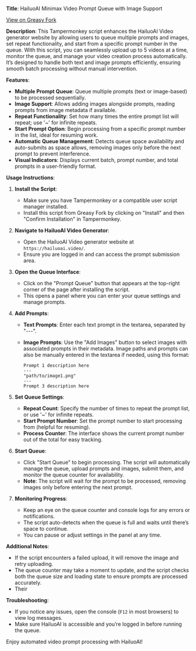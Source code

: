 **Title**: HailuoAI Minimax Video Prompt Queue with Image Support

[View on Greasy Fork](https://greasyfork.org/en/scripts/512177-hailuoai-minimax-video-prompt-queue)

**Description**:
This Tampermonkey script enhances the HailuoAI Video generator website by allowing users to queue multiple prompts and images, set repeat functionality, and start from a specific prompt number in the queue. With this script, you can seamlessly upload up to 5 videos at a time, monitor the queue, and manage your video creation process automatically. It’s designed to handle both text and image prompts efficiently, ensuring smooth batch processing without manual intervention.

**Features**:
- **Multiple Prompt Queue**: Queue multiple prompts (text or image-based) to be processed sequentially.
- **Image Support**: Allows adding images alongside prompts, reading prompts from image metadata if available.
- **Repeat Functionality**: Set how many times the entire prompt list will repeat; use '~' for infinite repeats.
- **Start Prompt Option**: Begin processing from a specific prompt number in the list, ideal for resuming work.
- **Automatic Queue Management**: Detects queue space availability and auto-submits as space allows, removing images only before the next prompt to prevent interference.
- **Visual Indicators**: Displays current batch, prompt number, and total prompts in a user-friendly format.

**Usage Instructions**:

1. **Install the Script**:
   - Make sure you have Tampermonkey or a compatible user script manager installed.
   - Install this script from Greasy Fork by clicking on "Install" and then "Confirm Installation" in Tampermonkey.

2. **Navigate to HailuoAI Video Generator**:
   - Open the HailuoAI Video generator website at `https://hailuoai.video/`.
   - Ensure you are logged in and can access the prompt submission area.

3. **Open the Queue Interface**:
   - Click on the "Prompt Queue" button that appears at the top-right corner of the page after installing the script.
   - This opens a panel where you can enter your queue settings and manage prompts.

4. **Add Prompts**:
   - **Text Prompts**: Enter each text prompt in the textarea, separated by "---".
   - **Image Prompts**: Use the "Add Images" button to select images with associated prompts in their metadata. Image paths and prompts can also be manually entered in the textarea if needed, using this format:

     ```
     Prompt 1 description here
     ---
     "path/to/image1.png"
     ---
     Prompt 3 description here
     ```

5. **Set Queue Settings**:
   - **Repeat Count**: Specify the number of times to repeat the prompt list, or use '~' for infinite repeats.
   - **Start Prompt Number**: Set the prompt number to start processing from (helpful for resuming).
   - **Process Counter**: The interface shows the current prompt number out of the total for easy tracking.

6. **Start Queue**:
   - Click "Start Queue" to begin processing. The script will automatically manage the queue, upload prompts and images, submit them, and monitor the queue counter for availability.
   - **Note**: The script will wait for the prompt to be processed, removing images only before entering the next prompt.

7. **Monitoring Progress**:
   - Keep an eye on the queue counter and console logs for any errors or notifications.
   - The script auto-detects when the queue is full and waits until there’s space to continue.
   - You can pause or adjust settings in the panel at any time.

**Additional Notes**:
- If the script encounters a failed upload, it will remove the image and retry uploading.
- The queue counter may take a moment to update, and the script checks both the queue size and loading state to ensure prompts are processed accurately.
- Their 

**Troubleshooting**:
- If you notice any issues, open the console (`F12` in most browsers) to view log messages.
- Make sure HailuoAI is accessible and you’re logged in before running the queue.

Enjoy automated video prompt processing with HailuoAI!
